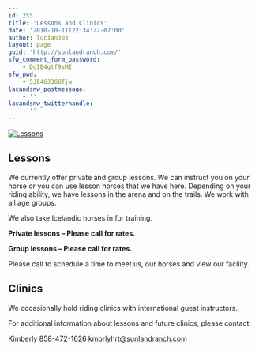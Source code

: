 ```yaml
---
id: 255
title: 'Lessons and Clinics'
date: '2010-10-11T22:34:22-07:00'
author: lucian303
layout: page
guid: 'http://sunlandranch.com/'
sfw_comment_form_password:
    - DgIB4gtf9sMI
sfw_pwd:
    - 5JE4GJ3GGTjw
lacandsnw_postmessage:
    - ''
lacandsnw_twitterhandle:
    - ''
---
```


[![](http://sunlandranch.com/wp-content/uploads/2010/10/balti1.jpg "Lessons")](http://sunlandranch.com/wp-content/uploads/2010/10/balti1.jpg)

## **Lessons**

We currently offer private and group lessons. We can instruct you on your horse or you can use lesson horses that we have here. Depending on your riding ability, we have lessons in the arena and on the trails. We work with all age groups.

We also take Icelandic horses in for training.

**Private lessons – Please call for rates.**

**Group lessons – Please call for rates.**

Please call to schedule a time to meet us, our horses and view our facility.

## **Clinics**

We occasionally hold riding clinics with international guest instructors.

For additional information about lessons and future clinics, please contact:

Kimberly 858-472-1626 kmbrlyhrt@sunlandranch.com
